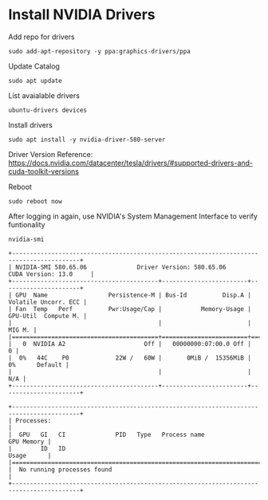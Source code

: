 # Install NVIDIA Drivers #

Add repo for drivers

`sudo add-apt-repository -y ppa:graphics-drivers/ppa`

Update Catalog

`sudo apt update`

List avaialable drivers

`ubuntu-drivers devices`

Install drivers

`sudo apt install -y nvidia-driver-580-server `

Driver Version Reference: https://docs.nvidia.com/datacenter/tesla/drivers/#supported-drivers-and-cuda-toolkit-versions

Reboot

`sudo reboot now`

After logging in again, use NVIDIA's System Management Interface to verify funtionality

`nvidia-smi`

```
+-----------------------------------------------------------------------------------------+
| NVIDIA-SMI 580.65.06              Driver Version: 580.65.06      CUDA Version: 13.0     |
+-----------------------------------------+------------------------+----------------------+
| GPU  Name                 Persistence-M | Bus-Id          Disp.A | Volatile Uncorr. ECC |
| Fan  Temp   Perf          Pwr:Usage/Cap |           Memory-Usage | GPU-Util  Compute M. |
|                                         |                        |               MIG M. |
|=========================================+========================+======================|
|   0  NVIDIA A2                      Off |   00000000:07:00.0 Off |                    0 |
|  0%   44C    P0             22W /   60W |       0MiB /  15356MiB |      0%      Default |
|                                         |                        |                  N/A |
+-----------------------------------------+------------------------+----------------------+

+-----------------------------------------------------------------------------------------+
| Processes:                                                                              |
|  GPU   GI   CI              PID   Type   Process name                        GPU Memory |
|        ID   ID                                                               Usage      |
|=========================================================================================|
|  No running processes found                                                             |
+-----------------------------------------------------------------------------------------+
```
